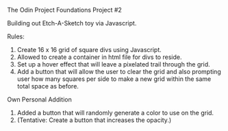 The Odin Project Foundations Project #2

Building out Etch-A-Sketch toy via Javascript.

Rules:
1. Create 16 x 16 grid of square divs using Javascript.
2. Allowed to create a container in html file for divs to reside.
3. Set up a hover effect that will leave a pixelated trail through the grid.
4. Add a button that will allow the user to clear the grid and also prompting user how many squares per side to make a new grid within the same total space as before.

Own Personal Addition
1. Added a button that will randomly generate a color to use on the grid.
2. (Tentative: Create a button that increases the opacity.)